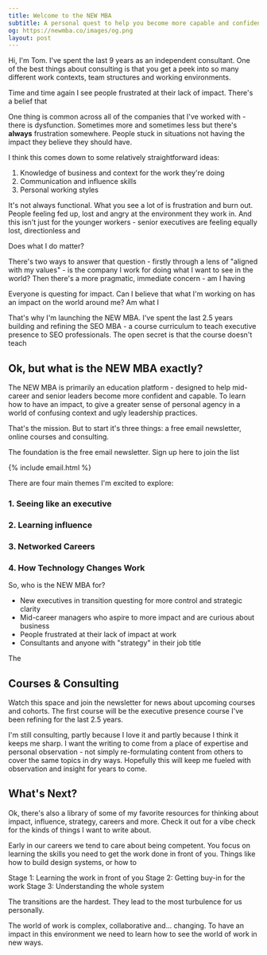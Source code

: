 ```yaml
---
title: Welcome to the NEW MBA
subtitle: A personal quest to help you become more capable and confident at work
og: https://newmba.co/images/og.png
layout: post
---
```


Hi, I'm Tom. I've spent the last 9 years as an independent consultant. One of the best things about consulting is that you get a peek into so many different work contexts, team structures and working environments.

Time and time again I see people frustrated at their lack of impact. There's a belief that 

One thing is common across all of the companies that I've worked with - there is dysfunction. Sometimes more and sometimes less but there's **always** frustration somewhere. People stuck in situations not having the impact they believe they should have.

I think this comes down to some relatively straightforward ideas:

1) Knowledge of business and context for the work they're doing
2) Communication and influence skills
3) Personal working styles


It's not always functional. What you see a lot of is frustration and burn out. People feeling fed up, lost and angry at the environment they work in. And this isn't just for the younger workers - senior executives are feeling equally lost, directionless and 

Does what I do matter?

There's two ways to answer that question - firstly through a lens of "aligned with my values" - is the company I work for doing what I want to see in the world? Then there's a more pragmatic, immediate concern - am I having 

Everyone is questing for impact. Can I believe that what I'm working on has an impact on the world around me? Am what I 

That's why I'm launching the NEW MBA. I've spent the last 2.5 years building and refining the SEO MBA - a course curriculum to teach executive presence to SEO professionals. The open secret is that the course doesn't teach 

## Ok, but what is the NEW MBA exactly?

The NEW MBA is primarily an education platform - designed to help mid-career and senior leaders become more confident and capable. To learn how to have an impact, to give a greater sense of personal agency in a world of confusing context and ugly leadership practices.

That's the mission. But to start it's three things: a free email newsletter, online courses and consulting.

The foundation is the free email newsletter. Sign up here to join the list

{% include email.html %}

There are four main themes I'm excited to explore:

### 1. Seeing like an executive

### 2. Learning influence

### 3. Networked Careers

### 4. How Technology Changes Work

So, who is the NEW MBA for?

* New executives in transition questing for more control and strategic clarity
* Mid-career managers who aspire to more impact and are curious about business
* People frustrated at their lack of impact at work
* Consultants and anyone with "strategy" in their job title

The 

## Courses & Consulting

Watch this space and join the newsletter for news about upcoming courses and cohorts. The first course will be the executive presence course I've been refining for the last 2.5 years. 

I'm still consulting, partly because I love it and partly because I think it keeps me sharp. I want the writing to come from a place of expertise and personal observation - not simply re-formulating content from others to cover the same topics in dry ways. Hopefully this will keep me fueled with observation and insight for years to come.

## What's Next?

Ok, there's also a library of some of my favorite resources for thinking about impact, influence, strategy, careers and more. Check it out for a vibe check for the kinds of things I want to write about.




Early in our careers we tend to care about being competent. You focus on learning the skills you need to get the work done in front of you. Things like how to build design systems, or how to 

Stage 1: Learning the work in front of you
Stage 2: Getting buy-in for the work
Stage 3: Understanding the whole system

The transitions are the hardest. They lead to the most turbulence for us personally. 

The world of work is complex, collaborative and… changing. To have an impact in this environment we need to learn how to see the world of work in new ways.